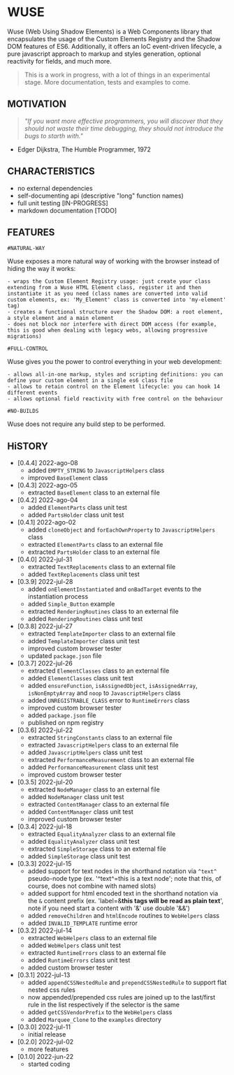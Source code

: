 # WUSE

Wuse (Web Using Shadow Elements) is a Web Components library that encapsulates the usage of the Custom Elements Registry and the Shadow DOM features of ES6. Additionally, it offers an IoC event-driven lifecycle, a pure javascript approach to markup and styles generation, optional reactivity for fields, and much more.

> This is a work in progress, with a lot of things in an experimental stage. More documentation, tests and examples to come.

## MOTIVATION
> *"If you want more effective programmers, you will discover that they should not waste their time debugging, they should not introduce the bugs to starth with."*
- Edger Dijkstra, The Humble Programmer, 1972

## CHARACTERISTICS

* no external dependencies
* self-documenting api (descriptive "long" function names)
* full unit testing [IN-PROGRESS]
* markdown documentation [TODO]

## FEATURES

`#NATURAL-WAY`

Wuse exposes a more natural way of working with the browser instead of hiding the way it works:

	- wraps the Custom Element Registry usage: just create your class extending from a Wuse HTML Element class, register it and then instantiate it as you need (class names are converted into valid custom elements, ex: 'My_Element' class is converted into 'my-element' tag)
	- creates a functional structure over the Shadow DOM: a root element, a style element and a main element
	- does not block nor interfere with direct DOM access (for example, this is good when dealing with legacy webs, allowing progressive migrations)

`#FULL-CONTROL`

Wuse gives you the power to control everything in your web development:

	- allows all-in-one markup, styles and scripting definitions: you can define your custom element in a single es6 class file
	- allows to retain control on the Element lifecycle: you can hook 14 different events
	- allows optional field reactivity with free control on the behaviour

`#NO-BUILDS`

Wuse does not require any build step to be performed.

## HiSTORY

* [0.4.4] 2022-ago-08
  - added `EMPTY_STRING` to `JavascriptHelpers` class
  - improved `BaseElement` class
* [0.4.3] 2022-ago-05
  - extracted `BaseElement` class to an external file
* [0.4.2] 2022-ago-04
  - added `ElementParts` class unit test
  - added `PartsHolder` class unit test
* [0.4.1] 2022-ago-02
  - added `cloneObject` and `forEachOwnProperty` to `JavascriptHelpers` class
  - extracted `ElementParts` class to an external file
  - extracted `PartsHolder` class to an external file
* [0.4.0] 2022-jul-31
  - extracted `TextReplacements` class to an external file
  - added `TextReplacements` class unit test
* [0.3.9] 2022-jul-28
  - added `onElementInstantiated` and `onBadTarget` events to the instantiation process
  - added `Simple_Button` example
  - extracted `RenderingRoutines` class to an external file
  - added `RenderingRoutines` class unit test
* [0.3.8] 2022-jul-27
  - extracted `TemplateImporter` class to an external file
  - added `TemplateImporter` class unit test
  - improved custom browser tester
  - updated `package.json` file
* [0.3.7] 2022-jul-26
  - extracted `ElementClasses` class to an external file
  - added `ElementClasses` class unit test
  - added `ensureFunction`, `isAssignedObject`, `isAssignedArray`, `isNonEmptyArray` and `noop` to `JavascriptHelpers` class
  - added `UNREGISTRABLE_CLASS` error to `RuntimeErrors` class
  - improved custom browser tester
  - added `package.json` file
  - published on npm registry
* [0.3.6] 2022-jul-22
  - extracted `StringConstants` class to an external file
  - extracted `JavascriptHelpers` class to an external file
  - added `JavascriptHelpers` class unit test
  - extracted `PerformanceMeasurement` class to an external file
  - added `PerformanceMeasurement` class unit test
  - improved custom browser tester
* [0.3.5] 2022-jul-20
  - extracted `NodeManager` class to an external file
  - added `NodeManager` class unit test
  - extracted `ContentManager` class to an external file
  - added `ContentManager` class unit test
  - improved custom browser tester
* [0.3.4] 2022-jul-18
  - extracted `EqualityAnalyzer` class to an external file
  - added `EqualityAnalyzer` class unit test
  - extracted `SimpleStorage` class to an external file
  - added `SimpleStorage` class unit test
* [0.3.3] 2022-jul-15
  - added support for text nodes in the shorthand notation via `^text^` pseudo-node type (ex. '^text^=this is a text node'; note that this, of course, does not combine with named slots)
  - added support for html encoded text in the shorthand notation via the `&` content prefix (ex. 'label=&<b>this tags will be read as plain text</b>', note if you need start a content with '&' use double '&&')
  - added `removeChildren` and `htmlEncode` routines to `WebHelpers` class
  - added `INVALID_TEMPLATE` runtime error
* [0.3.2] 2022-jul-14
  - extracted `WebHelpers` class to an external file
  - added `WebHelpers` class unit test
  - extracted `RuntimeErrors` class to an external file
  - added `RuntimeErrors` class unit test
  - added custom browser tester
* [0.3.1] 2022-jul-13
  - added `appendCSSNestedRule` and `prependCSSNestedRule` to support flat nested css rules
  - now appended/prepended css rules are joined up to the last/first rule in the list respectively if the selector is the same
  - added `getCSSVendorPrefix` to the `WebHelpers` class
  - added `Marquee_Clone` to the `examples` directory
* [0.3.0] 2022-jul-11
  - initial release
* [0.2.0] 2022-jul-02
  - more features
* [0.1.0] 2022-jun-22
  - started coding

